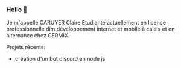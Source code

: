### Hello 👋


<!--**ccaruyer/ccaruyer** is a ✨ _special_ ✨ repository because its `README.md` (this file) appears on your GitHub profile.-->

Je m'appelle CARUYER Claire 
Etudiante actuellement en licence professionnelle dim développement internet et mobile à calais et en alternance chez CERMIX.

Projets récents: 
- création d'un bot discord en node js
